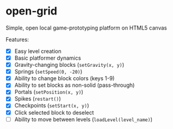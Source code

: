 # open-grid
Simple, open local game-prototyping platform on HTML5 canvas

Features:

- [x] Easy level creation
- [x] Basic platformer dynamics
- [x] Gravity-changing blocks (`setGravity(x, y)`)
- [x] Springs (`setSpeed(0, -20)`)
- [x] Ability to change block colors (keys 1-9)
- [x] Ability to set blocks as non-solid (pass-through)
- [x] Portals (`setPosition(x, y)`)
- [x] Spikes (`restart()`)
- [x] Checkpoints (`setStart(x, y)`)
- [x] Click selected block to deselect
- [ ] Ability to move between levels (`loadLevel(level_name)`)
